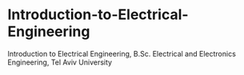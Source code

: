 # Introduction-to-Electrical-Engineering
Introduction to Electrical Engineering, B.Sc. Electrical and Electronics Engineering, Tel Aviv University
